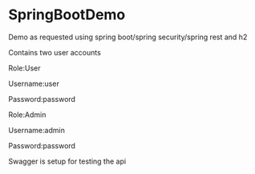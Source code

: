 # SpringBootDemo
Demo as requested using spring boot/spring security/spring rest and h2

Contains two user accounts

Role:User

Username:user

Password:password

Role:Admin

Username:admin

Password:password

Swagger is setup for testing the api
